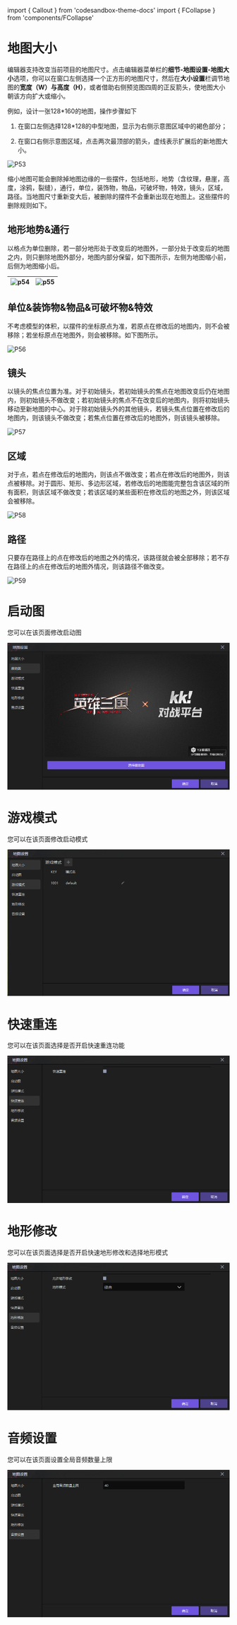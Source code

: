 import { Callout } from 'codesandbox-theme-docs'
import { FCollapse } from 'components/FCollapse'

# 地图大小

编辑器支持改变当前项目的地图尺寸。点击编辑器菜单栏的**细节-地图设置-地图大小**选项，你可以在窗口左侧选择一个正方形的地图尺寸，然后在**大小设置**栏调节地图的**宽度（W）**与**高度（H）**，或者借助右侧预览图四周的正反箭头，使地图大小朝该方向扩大或缩小。

例如，设计一张128*160的地图，操作步骤如下

1. 在窗口左侧选择128*128的中型地图，显示为右侧示意图区域中的褐色部分；
   
2. 在窗口右侧示意图区域，点击两次最顶部的箭头，虚线表示扩展后的新地图大小。

![P53](./img/P53.png)

<Callout type="warning"> 
缩小地图可能会删除掉地图边缘的一些摆件，包括地形，地势（含纹理，悬崖，高度，涂鸦，裂缝），通行，单位，装饰物，物品，可破坏物，特效，镜头，区域，路径。当地图尺寸重新变大后，被删除的摆件不会重新出现在地图上。这些摆件的删除规则如下。
</Callout>

## 地形地势&通行

以格点为单位删除，若一部分地形处于改变后的地图外，一部分处于改变后的地图之内，则只删除地图外部分，地图内部分保留，如下图所示，左侧为地图缩小前，后侧为地图缩小后。

| ![p54](./img/p54.png) | ![p55](./img/p55.png) |
| --------------------- | --------------------- |

## 单位&装饰物&物品&可破坏物&特效

不考虑模型的体积，以摆件的坐标原点为准，若原点在修改后的地图内，则不会被移除；若坐标原点在地图外，则会被移除。如下图所示。

![P56](./img/P56.png)


## 镜头

以镜头的焦点位置为准。对于初始镜头，若初始镜头的焦点在地图改变后仍在地图内，则初始镜头不做改变；若初始镜头的焦点不在改变后的地图内，则将初始镜头移动至新地图的中心。对于除初始镜头外的其他镜头，若镜头焦点位置在修改后的地图内，则该镜头不做改变；若焦点位置在修改后的地图外，则该镜头被移除。

![P57](./img/P57.png)

## 区域

对于点，若点在修改后的地图内，则该点不做改变；若点在修改后的地图外，则该点被移除。对于圆形、矩形、多边形区域，若修改后的地图能完整包含该区域的所有面积，则该区域不做改变；若该区域的某些面积在修改后的地图之外，则该区域会被移除。

![P58](./img/P58.png)

## 路径

只要存在路径上的点在修改后的地图之外的情况，该路径就会被全部移除；若不存在路径上的点在修改后的地图外情况，则该路径不做改变。

![P59](./img/P59.png)

# 启动图

您可以在该页面修改启动图

![P60](./img/P60.png)

# 游戏模式

您可以在该页面修改启动模式

![P61](./img/P61.png)

# 快速重连

您可以在该页面选择是否开启快速重连功能

![P62](./img/P62.png)


# 地形修改

您可以在该页面选择是否开启快速地形修改和选择地形模式

![P63](./img/P63.png)

# 音频设置

您可以在该页面设置全局音频数量上限

![P64](./img/P64.png)
